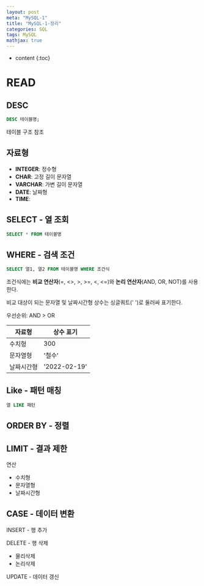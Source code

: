 ```yaml
---
layout: post
meta: "MySQL-1"
title: "MySQL-1-정리"
categories: SQL
tags: MySQL
mathjax: true
---
```


* content
{:toc}
# READ

## DESC

```sql
DESC 테이블명;
```

테이블 구조 참조

## 자료형

- **INTEGER**: 정수형
- **CHAR**: 고정 길이 문자열
- **VARCHAR**: 가변 길이 문자열
- **DATE**: 날짜형
- **TIME**: 

## SELECT - 열 조회

```sql
SELECT * FROM 테이블명
```

## WHERE - 검색 조건

```sql
SELECT 열1, 열2 FROM 테이블명 WHERE 조건식
```

조건식에는 **비교 연산자**(=, <>, >, >=, <, <=)와 **논리 연산자**(AND, OR, NOT)를 사용한다. 

비교 대상이 되는 문자열 및 날짜시간형 상수는 싱글쿼트(' ')로 둘러싸 표기한다.

우선순위: AND > OR

| 자료형     | 상수 표기    |
| ---------- | ------------ |
| 수치형     | 300          |
| 문자열형   | '철수'       |
| 날짜시간형 | '2022-02-19' |

## Like - 패턴 매칭

```sql
열 LIKE 패턴
```



## ORDER BY - 정렬

## LIMIT - 결과 제한

연산

- 수치형
- 문자열형
- 날짜시간형



## CASE - 데이터 변환

INSERT - 행 추가

DELETE - 행 삭제

- 물리삭제
- 논리삭제

UPDATE - 데이터 갱신

